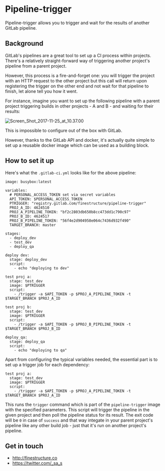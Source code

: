 # Pipeline-trigger

Pipeline-trigger allows you to trigger and wait for the results of another GitLab pipeline.

## Background

GitLab's pipelines are a great tool to set up a CI process within projects. There's a relatively straight-forward way of triggering another project's pipeline from a parent project.

However, this process is a fire-and-forget one: you will trigger the project with an HTTP request to the other project but this call will return upon registering the trigger on the other end and not wait for that pipeline to finish, let alone tell you how it went.

For instance, imagine you want to set up the following pipeline with a parent project triggering builds in other projects - A and B - and waiting for their results:

![Screen_Shot_2017-11-25_at_10.37.00](/uploads/2fef9bc62bda643f32129e55b128bfe4/Screen_Shot_2017-11-25_at_10.37.00.png)

This is impossible to configure out of the box with GitLab.

However, thanks to the GitLab API and docker, it's actually quite simple to set up a reusable docker image which can be used as a building block.

## How to set it up

Here's what the `.gitlab-ci.yml` looks like for the above pipeline:

```
image: busybox:latest

variables:
  # PERSONAL_ACCESS_TOKEN set via secret variables
  API_TOKEN: $PERSONAL_ACCESS_TOKEN
  PTRIGGER: "registry.gitlab.com/finestructure/pipeline-trigger"
  PROJ_A_ID: 4624510
  PROJ_A_PIPELINE_TOKEN: "bf2c2803db650b8cc473dd1c790c97"
  PROJ_B_ID: 4624517
  PROJ_B_PIPELINE_TOKEN: "56f4e2d904958e064c7436d932f490"
  TARGET_BRANCH: master

stages:
  - deploy_dev
  - test_dev
  - deploy_qa

deploy dev:
  stage: deploy_dev
  script:
    - echo "deploying to dev"

test proj a:
  stage: test_dev
  image: $PTRIGGER
  script: 
    - /trigger -a $API_TOKEN -p $PROJ_A_PIPELINE_TOKEN -t $TARGET_BRANCH $PROJ_A_ID

test proj b:
  stage: test_dev
  image: $PTRIGGER
  script: 
    - /trigger -a $API_TOKEN -p $PROJ_B_PIPELINE_TOKEN -t $TARGET_BRANCH $PROJ_B_ID

deploy_qa:
  stage: deploy_qa
  script:
    - echo "deploying to qa"

```

Apart from configuring the typical variables needed, the essential part is to set up a trigger job for each dependency:

```
test proj a:
  stage: test_dev
  image: $PTRIGGER
  script: 
    - /trigger -a $API_TOKEN -p $PROJ_A_PIPELINE_TOKEN -t $TARGET_BRANCH $PROJ_A_ID
```

This runs the `trigger` command which is part of the `pipeline-trigger` image with the specified parameters. This script will trigger the pipeline in the given project and then poll the pipeline status for its result. The exit code will be `0` in case of `success` and that way integate in your parent project's pipeline like any other build job - just that it's run on another project's pipeline.

## Get in touch

- http://finestructure.co
- https://twitter.com/_sa_s
